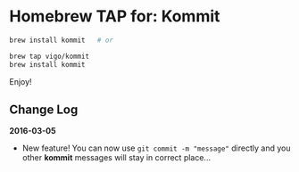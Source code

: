 # Homebrew TAP for: Kommit

```bash
brew install kommit   # or

brew tap vigo/kommit
brew install kommit
```

Enjoy!

## Change Log

**2016-03-05**

* New feature! You can now use `git commit -m "message"` directly and
you other **kommit** messages will stay in correct place...
